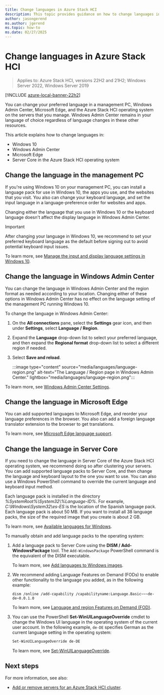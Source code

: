 ```yaml
---
title: Change languages in Azure Stack HCI
description: This topic provides guidance on how to change languages in the Azure Stack HCI operating system, Windows 10, Windows Admin Center, and Microsoft Edge.
author: jasongerend
ms.author: jgerend
ms.topic: how-to
ms.date: 02/27/2025
---
```


# Change languages in Azure Stack HCI

> Applies to: Azure Stack HCI, versions 22H2 and 21H2; Windows Server 2022, Windows Server 2019

[!INCLUDE [azure-local-banner-22h2](../includes/azure-local-banner-22h2.md)]

You can change your preferred language in a management PC, Windows Admin Center, Microsoft Edge, and the Azure Stack HCI operating system on the servers that you manage. Windows Admin Center remains in your language of choice regardless of language changes in these other resources.

This article explains how to change languages in:
- Windows 10
- Windows Admin Center
- Microsoft Edge
- Server Core in the Azure Stack HCI operating system

## Change the language in the management PC

If you're using Windows 10 on your management PC, you can install a language pack for use in Windows 10, the apps you use, and the websites that you visit. You also can change your keyboard language, and set the input language in a language-preference order for websites and apps.

Changing either the language that you use in Windows 10 or the keyboard language doesn't affect the display language in Windows Admin Center.

   >[!IMPORTANT]
   > After changing your language in Windows 10, we recommend to set your preferred keyboard language as the default before signing out to avoid potential keyboard input issues.

To learn more, see [Manage the input and display language settings in Windows 10](https://support.microsoft.com/help/4496404/windows-10-manage-the-input-and-display-language).

## Change the language in Windows Admin Center

You can change the language in Windows Admin Center and the region format as needed according to your location. Changing either of these options in Windows Admin Center has no effect on the language setting of the management PC running Windows 10.

To change the language in Windows Admin Center:
1. On the **All connections** pane, select the **Settings** gear icon, and then under **Settings**, select **Language / Region**.
1. Expand the **Language** drop-down list to select your preferred language, and then expand the **Regional format** drop-down list to select a different region if needed.
1. Select **Save and reload**.

    :::image type="content" source="media/languages/language-region.png" alt-text="The Language / Region page in Windows Admin Center." lightbox="media/languages/language-region.png":::

To learn more, see [Windows Admin Center Settings](/windows-server/manage/windows-admin-center/configure/settings).

## Change the language in Microsoft Edge

You can add supported languages to Microsoft Edge, and reorder your language preferences in the browser. You also can add a foreign language translator extension to the browser to get translations.

To learn more, see [Microsoft Edge language support](/deployedge/microsoft-edge-supported-languages).

## Change the language in Server Core

If you need to change the language in Server Core of the Azure Stack HCI operating system, we recommend doing so after clustering your servers. You can add supported language packs to Server Core, and then change the language and keyboard layout to the one you want to use. You can also use a Windows PowerShell command to override the current language and keyboard input method.

Each language pack is installed in the directory *%SystemRoot%\System32\\%Language-ID%*. For example, *C:\Windows\System32\es-ES* is the location of the Spanish language pack. Each language pack is about 50 MB. If you want to install all 38 language packs, the size of the required image that you create is about 2 GB.

To learn more, see [Available languages for Windows](/windows-hardware/manufacture/desktop/available-language-packs-for-windows).

To manually obtain and add language packs to the operating system:

1. Add a language pack to Server Core using the **DISM / Add-WindowsPackage** tool. The `Add-WindowsPackage` PowerShell command is the equivalent of the DISM executable.

    To learn more, see [Add languages to Windows images](/windows-hardware/manufacture/desktop/add-language-packs-to-windows).

1. We recommend adding Language Features on Demand (FODs) to enable other functionality to the language you added, as in the following example:

    ```DOS
    dism /online /add-capability /capabilityname:Language.Basic~~~de-de~0.0.1.0
    ```

    To learn more, see [Language and region Features on Demand (FOD)](/windows-hardware/manufacture/desktop/features-on-demand-language-fod).

1. You can use the PowerShell **Set-WinUILanguageOverride** cmdlet to change the Windows UI language in the operating system of the current user account. In the following example, `de-DE` specifies German as the current language setting in the operating system:

    ```PowerShell
    Set-WinUILanguageOverride de-DE
    ```

    To learn more, see [Set-WinUILanguageOverride](/powershell/module/international/set-winuilanguageoverride?view=win10-ps&preserve-view=true).

## Next steps
For more information, see also:

- [Add or remove servers for an Azure Stack HCI cluster](./add-cluster.md).
